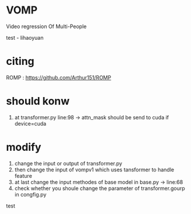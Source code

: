 # VOMP
Video regression Of Multi-People

test - lihaoyuan

# citing 
ROMP : https://github.com/Arthur151/ROMP

# should konw
1. at transformer.py line:98 -> attn_mask should be send to cuda if device=cuda

# modify
1. change the input or output of transformer.py
2. then change the input of vompv1 which uses tansformer to handle feature 
3. at last change the input methodes of base model in base.py -> line:68
4. check whether you shoule change the parameter of transformer.gourp in congfig.py

test